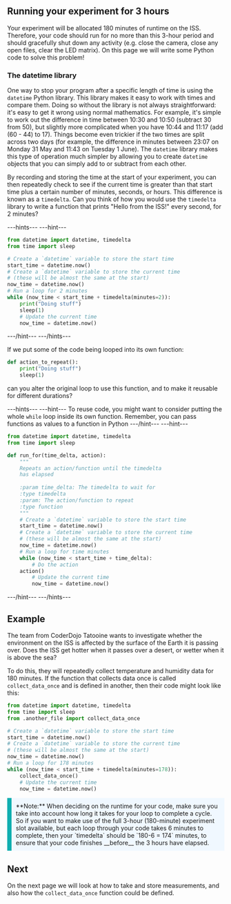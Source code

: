## Running your experiment for 3 hours

Your experiment will be allocated 180 minutes of runtime on the ISS. Therefore, your code should run for no more than this 3-hour period and should gracefully shut down any activity (e.g. close the camera, close any open files, clear the LED matrix). On this page we will write some Python code to solve this problem!

### The datetime library

One way to stop your program after a specific length of time is using the `datetime` Python library. This library makes it easy to work with times and compare them. Doing so without the library is not always straightforward: it's easy to get it wrong using normal mathematics. For example, it's simple to work out the difference in time between 10:30 and 10:50 (subtract 30 from 50), but slightly more complicated when you have 10:44 and 11:17 (add (60 - 44) to 17). Things become even trickier if the two times are split across two days (for example, the difference in minutes between 23:07 on Monday 31 May and 11:43 on Tuesday 1 June). The `datetime` library makes this type of operation much simpler by allowing you to create `datetime` objects that you can simply add to or subtract from each other.  

By recording and storing the time at the start of your experiment, you can then repeatedly check to see if the current time is greater than that start time plus a certain number of minutes, seconds, or hours. This difference is known as a `timedelta`. Can you think of how you would use the `timedelta` library to write a function that prints "Hello from the ISS!" every second, for 2 minutes?

---hints---
---hint---
```python
from datetime import datetime, timedelta
from time import sleep

# Create a `datetime` variable to store the start time
start_time = datetime.now()
# Create a `datetime` variable to store the current time
# (these will be almost the same at the start)
now_time = datetime.now()
# Run a loop for 2 minutes
while (now_time < start_time + timedelta(minutes=2)):
    print("Doing stuff")
    sleep(1)
    # Update the current time
    now_time = datetime.now()
```
---/hint---
---/hints---

If we put some of the code being looped into its own function:

```python
def action_to_repeat():
    print("Doing stuff")
    sleep(1)
```
can you alter the original loop to use this function, and to make it reusable for different durations?

---hints---
---hint---
To reuse code, you might want to consider putting the whole `while` loop inside its own function. Remember, you can pass functions as values to a function in Python
---/hint---
---hint---
```python
from datetime import datetime, timedelta
from time import sleep

def run_for(time_delta, action):
    """
    Repeats an action/function until the timedelta
    has elapsed
    
    :param time_delta: The timedelta to wait for
    :type timedelta
    :param: The action/function to repeat
    :type function
    """
    # Create a `datetime` variable to store the start time
    start_time = datetime.now()
    # Create a `datetime` variable to store the current time
    # (these will be almost the same at the start)
    now_time = datetime.now()
    # Run a loop for time minutes
    while (now_time < start_time + time_delta):
        # Do the action
	action()
        # Update the current time
        now_time = datetime.now()

```
---/hint---
---/hints---

## Example

The team from CoderDojo Tatooine wants to investigate whether the environment on the ISS is affected by the surface of the Earth it is passing over. Does the ISS get hotter when it passes over a desert, or wetter when it is above the sea?

To do this, they will repeatedly collect temperature and humidity data for 180 minutes. If the function that collects data once is called `collect_data_once` and is defined in another, then their code might look like this:

```python
from datetime import datetime, timedelta
from time import sleep
from .another_file import collect_data_once

# Create a `datetime` variable to store the start time
start_time = datetime.now()
# Create a `datetime` variable to store the current time
# (these will be almost the same at the start)
now_time = datetime.now()
# Run a loop for 178 minutes
while (now_time < start_time + timedelta(minutes=178)):
    collect_data_once()
    # Update the current time
    now_time = datetime.now()
```

<p style="border-left: solid; border-width:10px; border-color: #0faeb0; background-color: aliceblue; padding: 10px;">
**Note:** When deciding on the runtime for your code, make sure you take into account how long it takes for your loop to complete a cycle. So if you want to make use of the full 3-hour (180-minute) experiment slot available, but each loop through your code takes 6 minutes to complete, then your `timedelta` should be `180-6 = 174` minutes, to ensure that your code finishes __before__ the 3 hours have elapsed.
</p>

## Next

On the next page we will look at how to take and store measurements, and also how the `collect_data_once` function could be defined.
